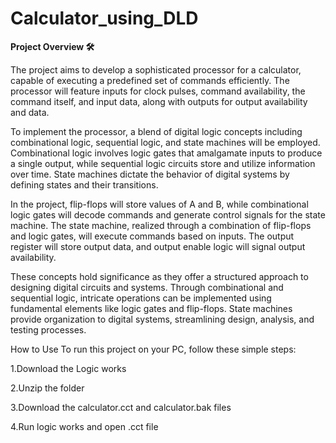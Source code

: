 # Calculator_using_DLD

**Project Overview 🛠️**

The project aims to develop a sophisticated processor for a calculator, capable of executing a predefined set of commands efficiently. The processor will feature inputs for clock pulses, command availability, the command itself, and input data, along with outputs for output availability and data.

To implement the processor, a blend of digital logic concepts including combinational logic, sequential logic, and state machines will be employed. Combinational logic involves logic gates that amalgamate inputs to produce a single output, while sequential logic circuits store and utilize information over time. State machines dictate the behavior of digital systems by defining states and their transitions.

In the project, flip-flops will store values of A and B, while combinational logic gates will decode commands and generate control signals for the state machine. The state machine, realized through a combination of flip-flops and logic gates, will execute commands based on inputs. The output register will store output data, and output enable logic will signal output availability.

These concepts hold significance as they offer a structured approach to designing digital circuits and systems. Through combinational and sequential logic, intricate operations can be implemented using fundamental elements like logic gates and flip-flops. State machines provide organization to digital systems, streamlining design, analysis, and testing processes.

How to Use
To run this project on your PC, follow these simple steps:

1.Download the Logic works

2.Unzip the folder

3.Download the calculator.cct and calculator.bak files

4.Run logic works and open .cct file
